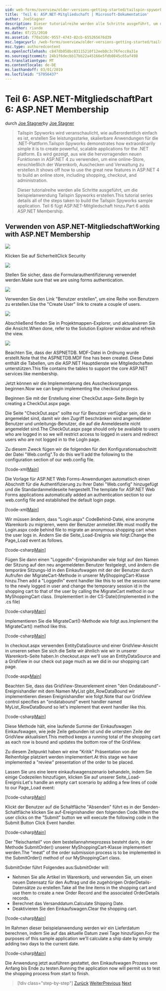 ```yaml
---
uid: web-forms/overview/older-versions-getting-started/tailspin-spyworks/tailspin-spyworks-part-6
title: 'Teil 6: ASP.NET-Mitgliedschaft | Microsoft-Dokumentation'
author: JoeStagner
description: Dieser tutorialreihe werden alle Schritte ausgeführt, um die beispielanwendung Tailspin Spyworks erstellen. Teil 6 fügt ASP.NET-Mitgliedschaft hinzu.
ms.author: riande
ms.date: 07/21/2010
ms.assetid: f70a310c-9557-4743-82cb-655265676d39
msc.legacyurl: /web-forms/overview/older-versions-getting-started/tailspin-spyworks/tailspin-spyworks-part-6
msc.type: authoredcontent
ms.openlocfilehash: c847db058bc03115210f12eeb0c3c76fecc8a31e
ms.sourcegitcommit: 24b1f6decbb17bb22a45166e5fdb0845c65af498
ms.translationtype: MT
ms.contentlocale: de-DE
ms.lasthandoff: 03/01/2019
ms.locfileid: "57056437"
---
```

<a name="part-6-aspnet-membership"></a><span data-ttu-id="d6f85-104">Teil 6: ASP.NET-Mitgliedschaft</span><span class="sxs-lookup"><span data-stu-id="d6f85-104">Part 6: ASP.NET Membership</span></span>
====================
<span data-ttu-id="d6f85-105">durch [Joe Stagner](https://github.com/JoeStagner)</span><span class="sxs-lookup"><span data-stu-id="d6f85-105">by [Joe Stagner](https://github.com/JoeStagner)</span></span>

> <span data-ttu-id="d6f85-106">Tailspin Spyworks wird veranschaulicht, wie außerordentlich einfach es ist, erstellen Sie leistungsstarke, skalierbare Anwendungen für die .NET-Plattform.</span><span class="sxs-lookup"><span data-stu-id="d6f85-106">Tailspin Spyworks demonstrates how extraordinarily simple it is to create powerful, scalable applications for the .NET platform.</span></span> <span data-ttu-id="d6f85-107">Es wird gezeigt, aus wie die hervorragenden neuen Funktionen in ASP.NET 4 zu verwenden, um eine online-Store, einschließlich der Warenkorb, Auschecken und Verwaltung zu erstellen.</span><span class="sxs-lookup"><span data-stu-id="d6f85-107">It shows off how to use the great new features in ASP.NET 4 to build an online store, including shopping, checkout, and administration.</span></span>
> 
> <span data-ttu-id="d6f85-108">Dieser tutorialreihe werden alle Schritte ausgeführt, um die beispielanwendung Tailspin Spyworks erstellen.</span><span class="sxs-lookup"><span data-stu-id="d6f85-108">This tutorial series details all of the steps taken to build the Tailspin Spyworks sample application.</span></span> <span data-ttu-id="d6f85-109">Teil 6 fügt ASP.NET-Mitgliedschaft hinzu.</span><span class="sxs-lookup"><span data-stu-id="d6f85-109">Part 6 adds ASP.NET Membership.</span></span>


## <a id="_Toc260221672"></a>  <span data-ttu-id="d6f85-110">Verwenden von ASP.NET-Mitgliedschaft</span><span class="sxs-lookup"><span data-stu-id="d6f85-110">Working with ASP.NET Membership</span></span>

![](tailspin-spyworks-part-6/_static/image1.png)

<span data-ttu-id="d6f85-111">Klicken Sie auf Sicherheit</span><span class="sxs-lookup"><span data-stu-id="d6f85-111">Click Security</span></span>

![](tailspin-spyworks-part-6/_static/image1.jpg)

<span data-ttu-id="d6f85-112">Stellen Sie sicher, dass die Formularauthentifizierung verwendet werden.</span><span class="sxs-lookup"><span data-stu-id="d6f85-112">Make sure that we are using forms authentication.</span></span>

![](tailspin-spyworks-part-6/_static/image2.jpg)

<span data-ttu-id="d6f85-113">Verwenden Sie den Link "Benutzer erstellen", um eine Reihe von Benutzern zu erstellen.</span><span class="sxs-lookup"><span data-stu-id="d6f85-113">Use the "Create User" link to create a couple of users.</span></span>

![](tailspin-spyworks-part-6/_static/image3.jpg)

<span data-ttu-id="d6f85-114">Abschließend finden Sie in Projektmappen-Explorer, und aktualisieren Sie die Ansicht.</span><span class="sxs-lookup"><span data-stu-id="d6f85-114">When done, refer to the Solution Explorer window and refresh the view.</span></span>

![](tailspin-spyworks-part-6/_static/image2.png)

<span data-ttu-id="d6f85-115">Beachten Sie, dass der ASPNETDB. MDF-Datei in Ordnung wurde erstellt.</span><span class="sxs-lookup"><span data-stu-id="d6f85-115">Note that the ASPNETDB.MDF fine has been created.</span></span> <span data-ttu-id="d6f85-116">Diese Datei enthält die Tabellen, um die ASP.NET Hauptdienste wie Mitgliedschaften unterstützen.</span><span class="sxs-lookup"><span data-stu-id="d6f85-116">This file contains the tables to support the core ASP.NET services like membership.</span></span>

<span data-ttu-id="d6f85-117">Jetzt können wir die Implementierung des Auscheckvorgangs beginnen.</span><span class="sxs-lookup"><span data-stu-id="d6f85-117">Now we can begin implementing the checkout process.</span></span>

<span data-ttu-id="d6f85-118">Beginnen Sie mit der Erstellung einer CheckOut.aspx-Seite.</span><span class="sxs-lookup"><span data-stu-id="d6f85-118">Begin by creating a CheckOut.aspx page.</span></span>

<span data-ttu-id="d6f85-119">Die Seite "CheckOut.aspx" sollte nur für Benutzer verfügbar sein, die in angemeldet sind, damit wir den Zugriff beschränken wird angemeldeter Benutzer und umleitungs-Benutzer, die auf die Anmeldeseite nicht angemeldet sind.</span><span class="sxs-lookup"><span data-stu-id="d6f85-119">The CheckOut.aspx page should only be available to users who are logged in so we will restrict access to logged in users and redirect users who are not logged in to the LogIn page.</span></span>

<span data-ttu-id="d6f85-120">Zu diesem Zweck fügen wir die folgenden für den Konfigurationsabschnitt der Datei "Web.config".</span><span class="sxs-lookup"><span data-stu-id="d6f85-120">To do this we'll add the following to the configuration section of our web.config file.</span></span>

[!code-xml[Main](tailspin-spyworks-part-6/samples/sample1.xml)]

<span data-ttu-id="d6f85-121">Die Vorlage für ASP.NET Web Forms-Anwendungen automatisch einen Abschnitt für die Authentifizierung zu Ihrer Datei "Web.config" hinzugefügt und die Standardanmeldeseite hergestellt.</span><span class="sxs-lookup"><span data-stu-id="d6f85-121">The template for ASP.NET Web Forms applications automatically added an authentication section to our web.config file and established the default login page.</span></span>

[!code-xml[Main](tailspin-spyworks-part-6/samples/sample2.xml)]

<span data-ttu-id="d6f85-122">Wir müssen ändern, dass "Login.aspx" CodeBehind-Datei, eine anonyme Warenkorb zu migrieren, wenn der Benutzer anmeldet.</span><span class="sxs-lookup"><span data-stu-id="d6f85-122">We must modify the Login.aspx code behind file to migrate an anonymous shopping cart when the user logs in.</span></span> <span data-ttu-id="d6f85-123">Ändern Sie die Seite\_Load-Ereignis wie folgt.</span><span class="sxs-lookup"><span data-stu-id="d6f85-123">Change the Page\_Load event as follows.</span></span>

[!code-csharp[Main](tailspin-spyworks-part-6/samples/sample3.cs)]

<span data-ttu-id="d6f85-124">Fügen Sie dann einen "LoggedIn"-Ereignishandler wie folgt auf den Namen der Sitzung auf den neu angemeldeten Benutzer festgelegt, und ändern die temporäre Sitzungs-Id in den Einkaufswagen mit der der Benutzer durch Aufrufen der MigrateCart-Methode in unserer MyShoppingCart-Klasse hinzu.</span><span class="sxs-lookup"><span data-stu-id="d6f85-124">Then add a "LoggedIn" event handler like this to set the session name to the newly logged in user and change the temporary session id in the shopping cart to that of the user by calling the MigrateCart method in our MyShoppingCart class.</span></span> <span data-ttu-id="d6f85-125">(Implementiert in der CS-Datei)</span><span class="sxs-lookup"><span data-stu-id="d6f85-125">(Implemented in the .cs file)</span></span>

[!code-csharp[Main](tailspin-spyworks-part-6/samples/sample4.cs)]

<span data-ttu-id="d6f85-126">Implementieren Sie die MigrateCart()-Methode wie folgt aus.</span><span class="sxs-lookup"><span data-stu-id="d6f85-126">Implement the MigrateCart() method like this.</span></span>

[!code-csharp[Main](tailspin-spyworks-part-6/samples/sample5.cs)]

<span data-ttu-id="d6f85-127">In checkout.aspx verwenden EntityDataSource und einer GridView-Ansicht in unseren sehen Sie sich die Seite wir ähnlich wie wir in unserer Warenkorb-Seite haben.</span><span class="sxs-lookup"><span data-stu-id="d6f85-127">In checkout.aspx we'll use an EntityDataSource and a GridView in our check out page much as we did in our shopping cart page.</span></span>

[!code-aspx[Main](tailspin-spyworks-part-6/samples/sample6.aspx)]

<span data-ttu-id="d6f85-128">Beachten Sie, dass das GridView-Steuerelement einen "den Ondatabound"-Ereignishandler mit dem Namen MyList gibt\_RowDataBound wir implementieren diesen Ereignishandler wie folgt.</span><span class="sxs-lookup"><span data-stu-id="d6f85-128">Note that our GridView control specifies an "ondatabound" event handler named MyList\_RowDataBound so let's implement that event handler like this.</span></span>

[!code-csharp[Main](tailspin-spyworks-part-6/samples/sample7.cs)]

<span data-ttu-id="d6f85-129">Diese Methode hält, eine laufende Summe der Einkaufswagen Einkaufswagen, wie jede Zeile gebunden ist und die untersten Zeile der GridView aktualisiert.</span><span class="sxs-lookup"><span data-stu-id="d6f85-129">This method keeps a running total of the shopping cart as each row is bound and updates the bottom row of the GridView.</span></span>

<span data-ttu-id="d6f85-130">Zu diesem Zeitpunkt haben wir eine "Kritik" Präsentation von der Reihenfolge platziert werden implementiert.</span><span class="sxs-lookup"><span data-stu-id="d6f85-130">At this stage we have implemented a "review" presentation of the order to be placed.</span></span>

<span data-ttu-id="d6f85-131">Lassen Sie uns eine leere einkaufswagenszenario behandeln, indem Sie einige Codezeilen hinzufügen, klicken Sie auf unserer Seite\_Load-Ereignis:</span><span class="sxs-lookup"><span data-stu-id="d6f85-131">Let's handle an empty cart scenario by adding a few lines of code to our Page\_Load event:</span></span>

[!code-csharp[Main](tailspin-spyworks-part-6/samples/sample8.cs)]

<span data-ttu-id="d6f85-132">Klickt der Benutzer auf die Schaltfläche "Absenden" führt es in der Senden-Schaltfläche klicken Sie auf-Ereignishandler den folgenden Code.</span><span class="sxs-lookup"><span data-stu-id="d6f85-132">When the user clicks on the "Submit" button we will execute the following code in the Submit Button Click Event handler.</span></span>

[!code-csharp[Main](tailspin-spyworks-part-6/samples/sample9.cs)]

<span data-ttu-id="d6f85-133">Der "fleischanteil" von dem bestellannahmeprozess besteht darin, in der Methode SubmitOrder() unserer MyShoppingCart-Klasse implementiert werden.</span><span class="sxs-lookup"><span data-stu-id="d6f85-133">The "meat" of the order submission process is to be implemented in the SubmitOrder() method of our MyShoppingCart class.</span></span>

<span data-ttu-id="d6f85-134">SubmitOrder führt Folgendes aus:</span><span class="sxs-lookup"><span data-stu-id="d6f85-134">SubmitOrder will:</span></span>

- <span data-ttu-id="d6f85-135">Nehmen Sie alle Artikel im Warenkorb, und verwenden Sie, um einen neuen Datensatz für den Auftrag und die zugehörigen OrderDetails-Datensätze zu erstellen.</span><span class="sxs-lookup"><span data-stu-id="d6f85-135">Take all the line items in the shopping cart and use them to create a new Order Record and the associated OrderDetails records.</span></span>
- <span data-ttu-id="d6f85-136">Berechnet das Versanddatum.</span><span class="sxs-lookup"><span data-stu-id="d6f85-136">Calculate Shipping Date.</span></span>
- <span data-ttu-id="d6f85-137">Deaktivieren Sie den Einkaufswagen.</span><span class="sxs-lookup"><span data-stu-id="d6f85-137">Clear the shopping cart.</span></span>


[!code-csharp[Main](tailspin-spyworks-part-6/samples/sample10.cs)]

<span data-ttu-id="d6f85-138">Im Rahmen dieser beispielanwendung werden wir ein Lieferdatum berechnen, indem Sie auf das aktuelle Datum zwei Tage hinzufügen.</span><span class="sxs-lookup"><span data-stu-id="d6f85-138">For the purposes of this sample application we'll calculate a ship date by simply adding two days to the current date.</span></span>

[!code-csharp[Main](tailspin-spyworks-part-6/samples/sample11.cs)]

<span data-ttu-id="d6f85-139">Die Anwendung jetzt ausführen gestattet, den Einkaufswagen Prozess von Anfang bis Ende zu testen.</span><span class="sxs-lookup"><span data-stu-id="d6f85-139">Running the application now will permit us to test the shopping process from start to finish.</span></span>

> [!div class="step-by-step"]
> <span data-ttu-id="d6f85-140">[Zurück](tailspin-spyworks-part-5.md)
> [Weiter](tailspin-spyworks-part-7.md)</span><span class="sxs-lookup"><span data-stu-id="d6f85-140">[Previous](tailspin-spyworks-part-5.md)
[Next](tailspin-spyworks-part-7.md)</span></span>
